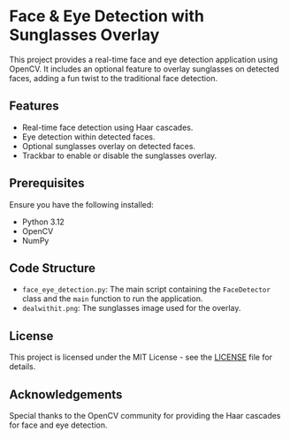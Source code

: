 # Face & Eye Detection with Sunglasses Overlay
This project provides a real-time face and eye detection application using OpenCV. It includes an optional feature to overlay sunglasses on detected faces, adding a fun twist to the traditional face detection.

## Features

- Real-time face detection using Haar cascades.
- Eye detection within detected faces.
- Optional sunglasses overlay on detected faces.
- Trackbar to enable or disable the sunglasses overlay.

## Prerequisites

Ensure you have the following installed:

- Python 3.12
- OpenCV
- NumPy

## Code Structure

- `face_eye_detection.py`: The main script containing the `FaceDetector` class and the `main` function to run the application.
- `dealwithit.png`: The sunglasses image used for the overlay.

## License

This project is licensed under the MIT License - see the [LICENSE](LICENSE) file for details.

## Acknowledgements

Special thanks to the OpenCV community for providing the Haar cascades for face and eye detection.
